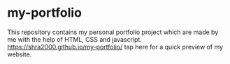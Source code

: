 # my-portfolio
This repository contains my personal portfolio project which are made by me with the help of HTML, CSS and javascript.
https://shra2000.github.io/my-portfolio/ tap here for a quick preview of my website.
